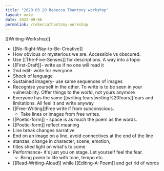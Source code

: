 ```yaml
---
title: "2020 03 20 Rebecca Thantony workshop"
layout: note
date: 2022-09-06
permalink: /rebeccathantony-workshop
---
```


[[Writing-Workshop]]

-   [[No-Right-Way-to-Be-Creative]]
- How obvious or mysterious we are. Accessible vs obscured.
-   Use [[The-Five-Senses]] for descriptions. A way into a topic
-   [[First-Draft]]- write as if no one will read it
-   2nd edit- write for everyone.
-   Shock of language
-   Sustained imagery- use same sequences of images
-   Recognise yourself in the other. To write is to be seen in your vulnerability. Offer things to the world, not yours anymore
-   Everyone has the same [[writing fears|writing%20fears]]fears</a> and limitations. All feel it and write anyway
-   [[Free-Writing]]Free write</a> if from subconscious.
    -   Take lines or images from free writes.
-   [[Poetic-form]] - space is as much the poem as the words.
-   [[Poetic-form]] reflect meaning
-   Line break changes narrative
-   End on an image on a line, avoid connectives at the end of the line
-   stanzas, change in character, scene, emotion,
-   titles shed light on what's to come
-   Performance- it's just you on stage. Let yourself feel the fear.
    -   Bring poem to life with tone, tempo etc.
-   [[Read-Writing-Aloud]] while [[Editing-A-Poem]] and get rid of words
